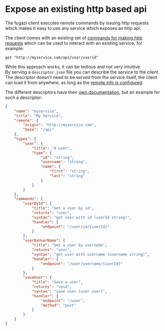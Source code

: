 # Expose an existing http based api

The fugazi client executes remote commands by issuing http requests which makes it easy to use any service which exposes 
 an http api.  
 
The client comes with an existing set of [commands for making http requests](https://github.com/fugazi-io/webclient/blob/master/docs/builtins/commands.md#iofugazinet-commands) 
which can be used to interact with an existing service, for example:
```fugazi
get "http://myservice.com/api/user/userid"
```

While this approach works, it can be tedious and not very intuitive.  
By serving a `descriptor.json` file you can describe the service to the client.  The descriptor doesn't need to be served 
from the service itself, the client can load it from anywhere, as long as the [remote info is configured](https://github.com/fugazi-io/webclient/blob/master/docs/descriptors/module.md#remotesourcedescriptor).
 
The different descriptors have their [own documentation](https://github.com/fugazi-io/webclient#descriptors), but an example 
for such a descriptor:
```json
{
	"name": "myservice",
	"title": "My Service",
	"remote": {
		"origin": "http://myservice.com",
		"base": "/api"
	},
	"types": {
		"user": {
			"title": "A user",
			"type": {
				"id": "string",
				"username": "string",
				"name": {
					"first": "string",
					"last": "string"
				}
			}
		}
	},
	"commands": {
		"userById": {
			"title": "Get a user by id",
			"returns": "user",
			"syntax": "get user with id (userId string)",
			"handler": {
				"endpoint": "/user/id/{userId}"
			}
		},
		"userByUserName": {
 			"title": "Get a user by username",
 			"returns": "user",
			"syntax": "get user with username (username string)",
			"handler": {
				"endpoint": "/user/username/{userId}"
			}
		},
		"saveUser": {
			"title": "Save a user",
			"returns": "void",
			"syntax": "save user (user user)",
			"handler": {
				"endpoint": "/user",
				"method": "post"
			}
		}
	}
}
```
